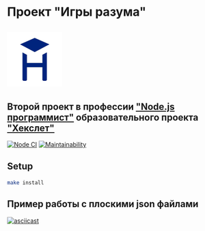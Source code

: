 # Проект "Игры разума"

## [![Hexlet Ltd. logo](https://raw.githubusercontent.com/Hexlet/hexletguides.github.io/master/images/hexlet_logo128.png)](https://ru.hexlet.io/pages/about)

## Второй проект в профессии ["Node.js программист"](https://ru.hexlet.io/professions/backend) образовательного проекта ["Хекслет"](https://ru.hexlet.io/pages/about)

[![Node CI](https://github.com/starkhv70/frontend-project-lvl2/workflows/Node.js%20CI/badge.svg)](https://github.com/starkhv70/frontend-project-lvl2/actions)
[![Maintainability](https://api.codeclimate.com/v1/badges/a5ade5ebd8cbda4f7931/maintainability)](https://codeclimate.com/github/starkhv70/frontend-project-lvl2/maintainability)

## Setup

```sh
make install
```

## Пример работы с плоскими json файлами

[![asciicast](https://asciinema.org/a/EvPGJZYLW3iQzudidw9QZMAx9.svg)](https://asciinema.org/a/EvPGJZYLW3iQzudidw9QZMAx9)
